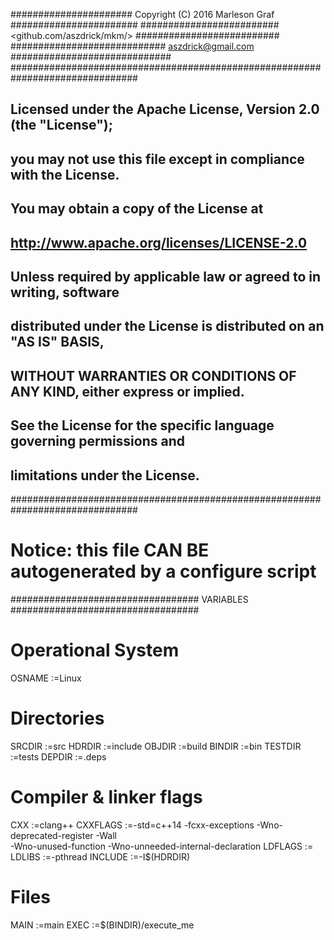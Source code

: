 ###################### Copyright (C) 2016 Marleson Graf #######################
######################### <github.com/aszdrick/mkm/> ##########################
############################ <aszdrick@gmail.com> #############################
###############################################################################
## Licensed under the Apache License, Version 2.0 (the "License");           ##
## you may not use this file except in compliance with the License.          ##
## You may obtain a copy of the License at                                   ##
##                                                                           ##
##     http://www.apache.org/licenses/LICENSE-2.0                            ##
##                                                                           ##
## Unless required by applicable law or agreed to in writing, software       ##
## distributed under the License is distributed on an "AS IS" BASIS,         ##
## WITHOUT WARRANTIES OR CONDITIONS OF ANY KIND, either express or implied.  ##
## See the License for the specific language governing permissions and       ##
## limitations under the License.                                            ##
###############################################################################

# Notice: this file CAN BE autogenerated by a configure script

################################## VARIABLES ##################################
# Operational System
OSNAME   :=Linux
# Directories
SRCDIR   :=src
HDRDIR   :=include
OBJDIR   :=build
BINDIR   :=bin
TESTDIR  :=tests
DEPDIR   :=.deps
# Compiler & linker flags
CXX      :=clang++
CXXFLAGS :=-std=c++14 -fcxx-exceptions -Wno-deprecated-register -Wall\
            -Wno-unused-function -Wno-unneeded-internal-declaration
LDFLAGS  :=
LDLIBS   :=-pthread
INCLUDE  :=-I$(HDRDIR)
# Files
MAIN     :=main
EXEC     :=$(BINDIR)/execute_me

